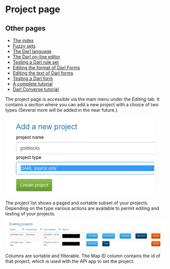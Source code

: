 ﻿Project page
=========

## Other pages

+ [The index](index)
+ [Fuzzy sets](fuzzysets)
+ [The Darl language](darl)
+ [The Darl on-line editor](darleditor)
+ [Testing a Darl rule set](darltest)
+ [Editing the format of Darl Forms](formeditor)
+ [Editing the text of Darl forms](languageeditor)
+ [Testing a Darl form](formtest)
+ [A complete tutorial](tutorial)
+ [Darl Converse tutorial](conversetutorial)


The project page is accessible via the main menu under the _Editing_ tab.
It contains a section where you can add a new project with a choice of two types (Several more will be added in the near future.).

![Create project](Images/createproject.png)

The project list shows a paged and sortable subset of your projects. 
Depending on the type various actions are available to permit editing and testing of your projects.

![Project list](Images/projectlist.png)

Columns are sortable and filterable. The Map ID column contains the id of that project, which is used with the API app to set the project.